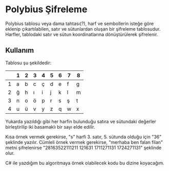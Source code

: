 # Polybius Şifreleme

Polybius tablosu veya dama tahtası(?), harf ve sembollerin isteğe göre eklenip çıkartılabilen, satır ve sütunlardan oluşan bir şifreleme tablosudur. Harfler, tablodaki satır ve sütun koordinatlarına dönüştürülerek şifrelenir. 

## Kullanım

Tablosu  şu şekildedir:

|   | 1 | 2 | 3 | 4 | 5 | 6 | 7 | 8 |
|---|---|---|---|---|---|---|---|---|
| 1 | a | b | c | ç | d | e | f | g |
| 2 | ğ | h | ı | i | j | k | l | m |
| 3 | n | o | ö | p | r | s | ş | t |
| 4 | u | ü | v | y | z | q | w | x |

Yukarda yazıldığı gibi her harfin bulunduğu satıra ve sütundaki değerler birleştirilip iki basamaklı bir sayı elde edilir.

Kısa örnek vermek gerekirse, "s" harfi 3. satır, 5. sütunda olduğu için "36" şeklinde yazılır.
Cümleli örnek vermek gerekirse, "merhaba ben falan filan" metni şifrelenirse "28163522111211 121631 1711271131 1724271131" şeklinde olur.

C# ile yazdığım bu algoritmaya örnek olabilecek kodu bu dizine koyacağım.
